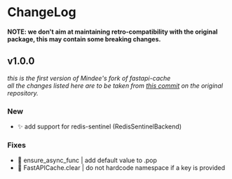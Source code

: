 # ChangeLog

**NOTE: we don't aim at maintaining retro-compatibility with the original package, this may contain some breaking changes.**

## v1.0.0

_this is the first version of Mindee's fork of fastapi-cache_ <br/>
_all the changes listed here are to be taken from [this commit](https://github.com/long2ice/fastapi-cache/commit/1ef80ff457ad7524a2c2ac54e7d4ee7d473a0902) on the original repository._

### New

* :sparkles: add support for redis-sentinel (RedisSentinelBackend)

### Fixes

* :bug: ensure_async_func | add default value to .pop
* :bug: FastAPICache.clear | do not hardcode namespace if a key is provided
